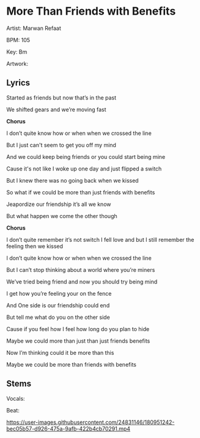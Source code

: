# More Than Friends with Benefits


Artist: Marwan Refaat

BPM: 105

Key: Bm

Artwork:

## Lyrics

Started as friends but now that’s in the past

We shifted gears and we’re moving fast


**Chorus**

I don’t quite know how or when when we crossed the line

But I just can't seem to get you off my mind

And we could keep being friends or you could start being mine

Cause it's not like I woke up one day and just flipped a switch

But I knew there was no going back when we kissed

So what if we could be more than just friends with benefits



Jeapordize our friendship it’s all we know

But what happen we come the other though

**Chorus**

I don’t quite remember it’s not switch I fell love and but I still remember the feeling then we kissed

I don’t quite know how or when when we crossed the line

But I can’t stop thinking about a world where you’re miners 


We’ve tried being friend and now you should try being mind


I get how you’re feeling your on the fence

And One side is our friendship could end

But tell me what do you on the other side

Cause if you feel how I feel how long do you plan to hide


Maybe we could more than just than just friends benefits 


Now I’m thinking could it be more than this

Maybe we could be more than friends with benefits


## Stems

Vocals:


Beat:


https://user-images.githubusercontent.com/24831146/180951242-bec05b57-d926-475a-9afb-422b4cb70291.mp4

